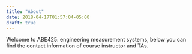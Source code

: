 ```yaml
---
title: "About"
date: 2018-04-17T01:57:04-05:00
draft: true
---
```


Welcome to ABE425: engineering measurement systems, below you can find the contact information of course instructor and TAs.
